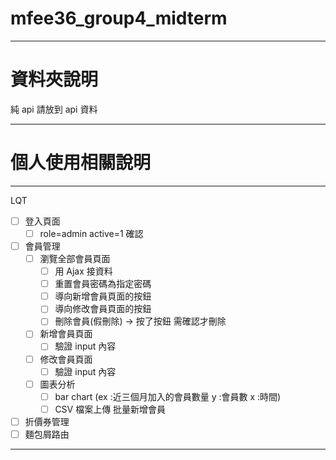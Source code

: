 # mfee36_group4_midterm

---

# 資料夾說明

純 api 請放到 api 資料

---

# 個人使用相關說明

---

LQT

- [ ] 登入頁面
  - [ ] role=admin active=1 確認
- [ ] 會員管理
  - [ ] 瀏覽全部會員頁面
    - [ ] 用 Ajax 接資料
    - [ ] 重置會員密碼為指定密碼
    - [ ] 導向新增會員頁面的按鈕
    - [ ] 導向修改會員頁面的按鈕
    - [ ] 刪除會員(假刪除) -> 按了按鈕 需確認才刪除
  - [ ] 新增會員頁面
    - [ ] 驗證 input 內容
  - [ ] 修改會員頁面
    - [ ] 驗證 input 內容
  - [ ] 圖表分析
    - [ ] bar chart (ex :近三個月加入的會員數量 y :會員數 x :時間)
    - [ ] CSV 檔案上傳 批量新增會員
- [ ] 折價券管理
- [ ] 麵包屑路由

---
